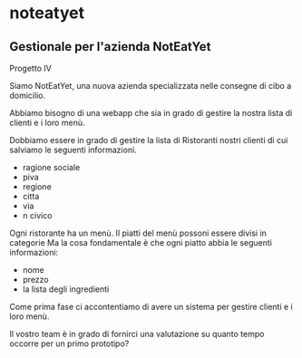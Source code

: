 # noteatyet
## Gestionale per l'azienda NotEatYet
Progetto IV

Siamo NotEatYet, una nuova azienda specializzata nelle consegne di cibo a domicilio.

Abbiamo bisogno di una webapp che sia in grado di gestire la nostra lista di
clienti e i loro menù.

Dobbiamo essere in grado di gestire la lista di Ristoranti nostri clienti
di cui salviamo le seguenti informazioni.
- ragione sociale
- piva
- regione
- citta
- via
- n civico

Ogni ristorante ha un menù.
Il piatti del menù possoni essere divisi in categorie
Ma la cosa fondamentale è che ogni piatto abbia le seguenti informazioni:
- nome
- prezzo
- la lista degli ingredienti

Come prima fase ci accontentiamo di avere un sistema per gestire clienti e i loro menù.

Il vostro team è in grado di fornirci una valutazione su quanto tempo occorre per un primo prototipo?
